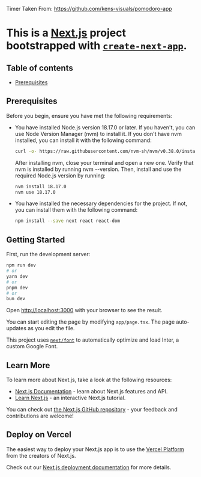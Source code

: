 Timer Taken From: https://github.com/kens-visuals/pomodoro-app
# This is a [Next.js](https://nextjs.org/) project bootstrapped with [`create-next-app`](https://github.com/vercel/next.js/tree/canary/packages/create-next-app).


## Table of contents

- [Prerequisites](#prerequisites)

## Prerequisites

Before you begin, ensure you have met the following requirements:

* You have installed Node.js version 18.17.0 or later. If you haven't, you can use Node Version Manager (nvm) to install it. If you don't have nvm installed, you can install it with the following command:

    ```bash
    curl -o- https://raw.githubusercontent.com/nvm-sh/nvm/v0.38.0/install.sh | bash
    ```

    After installing nvm, close your terminal and open a new one. Verify that nvm is installed by running nvm --version. Then, install and use the required Node.js version by running:

    ```bash
    nvm install 18.17.0
    nvm use 18.17.0
    ```

* You have installed the necessary dependencies for the project. If not, you can install them with the following command:

    ```bash
    npm install --save next react react-dom
    ```


## Getting Started

First, run the development server:

```bash
npm run dev
# or
yarn dev
# or
pnpm dev
# or
bun dev
```

Open [http://localhost:3000](http://localhost:3000) with your browser to see the result.

You can start editing the page by modifying `app/page.tsx`. The page auto-updates as you edit the file.

This project uses [`next/font`](https://nextjs.org/docs/basic-features/font-optimization) to automatically optimize and load Inter, a custom Google Font.

## Learn More

To learn more about Next.js, take a look at the following resources:

- [Next.js Documentation](https://nextjs.org/docs) - learn about Next.js features and API.
- [Learn Next.js](https://nextjs.org/learn) - an interactive Next.js tutorial.

You can check out [the Next.js GitHub repository](https://github.com/vercel/next.js/) - your feedback and contributions are welcome!

## Deploy on Vercel

The easiest way to deploy your Next.js app is to use the [Vercel Platform](https://vercel.com/new?utm_medium=default-template&filter=next.js&utm_source=create-next-app&utm_campaign=create-next-app-readme) from the creators of Next.js.

Check out our [Next.js deployment documentation](https://nextjs.org/docs/deployment) for more details.
